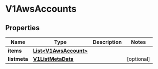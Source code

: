 # V1AwsAccounts

## Properties
Name | Type | Description | Notes
------------ | ------------- | ------------- | -------------
**items** | [**List&lt;V1AwsAccount&gt;**](V1AwsAccount.md) |  | 
**listmeta** | [**V1ListMetaData**](V1ListMetaData.md) |  |  [optional]
